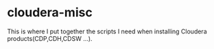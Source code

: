 # cloudera-misc
This is where I put together the scripts I need when installing Cloudera products(CDP,CDH,CDSW ...).
